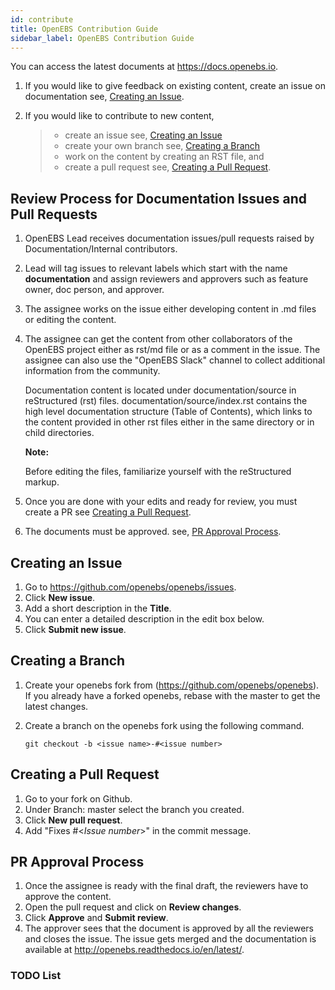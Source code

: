 ```yaml
---
id: contribute
title: OpenEBS Contribution Guide
sidebar_label: OpenEBS Contribution Guide
---
```


You can access the latest documents at https://docs.openebs.io.

1.  If you would like to give feedback on existing content, create an issue on documentation see, [Creating an Issue](http://openebs.readthedocs.io/en/latest/contribute/contribute_openebs_doc.html#creating-an-issue).
2.  If you would like to contribute to new content,

    > -   create an issue see, [Creating an Issue](http://openebs.readthedocs.io/en/latest/contribute/contribute_openebs_doc.html#creating-an-issue)
    > -   create your own branch see, [Creating a Branch](/docs/contribute/contribute_openebs_doc.html#creating-a-branch)
    > -   work on the content by creating an RST file, and
    > -   create a pull request see, [Creating a Pull Request](/docs/openebs_doc.html#creating-a-pull-request).

Review Process for Documentation Issues and Pull Requests
---------------------------------------------------------

1.  OpenEBS Lead receives documentation issues/pull requests raised by Documentation/Internal contributors.
2.  Lead will tag issues to relevant labels which start with the name **documentation** and assign reviewers and approvers such as feature owner, doc person, and approver.
3.  The assignee works on the issue either developing content in .md files or editing the content.
4.  The assignee can get the content from other collaborators of the OpenEBS project either as rst/md file or as a comment in the issue. The assignee can also use the "OpenEBS Slack" channel to collect
    additional information from the community.

    Documentation content is located under documentation/source in reStructured (rst) files. documentation/source/index.rst contains the high level documentation structure (Table of Contents), which links to the content provided in other rst files either in the same directory or in child directories.

    **Note:**

    Before editing the files, familiarize yourself with the reStructured markup.

5.  Once you are done with your edits and ready for review, you must create a PR see [Creating a Pull          Request](contribute/contribute_openebs_doc.html#creating-a-pull-request).
6.  The documents must be approved. see, [PR Approval Process](contribute/contribute_openebs_doc.html#pr-approval-process).

Creating an Issue
-----------------

1.  Go to <https://github.com/openebs/openebs/issues>.
2.  Click **New issue**.
3.  Add a short description in the **Title**.
4.  You can enter a detailed description in the edit box below.
5.  Click **Submit new issue**.

Creating a Branch
-----------------

1.  Create your openebs fork from (<https://github.com/openebs/openebs>). If you already have a forked
    openebs, rebase with the master to get the latest changes.

2.  Create a branch on the openebs fork using the following command. 

    ```
    git checkout -b <issue name>-#<issue number>
    ```

Creating a Pull Request
-----------------------

1.  Go to your fork on Github.
2.  Under Branch: master select the branch you created.
3.  Click **New pull request**.
4.  Add "Fixes \#\<*Issue number*\>" in the commit message.

PR Approval Process
-------------------

1.  Once the assignee is ready with the final draft, the reviewers have to approve the content.
2.  Open the pull request and click on **Review changes**.
3.  Click **Approve** and **Submit review**.
4.  The approver sees that the document is approved by all the reviewers and closes the issue. The issue gets merged and the documentation is available at <http://openebs.readthedocs.io/en/latest/>.

### TODO List
